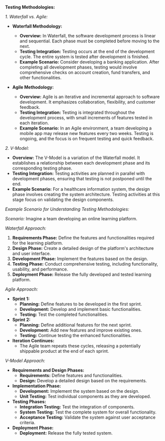 **Testing Methodologies:**

*1. Waterfall vs. Agile:*
   - **Waterfall Methodology:**
      - **Overview:** In Waterfall, the software development process is linear and sequential. Each phase must be completed before moving to the next.
      - **Testing Integration:** Testing occurs at the end of the development cycle. The entire system is tested after development is finished.
      - **Example Scenario:** Consider developing a banking application. After completing all development phases, testing would involve comprehensive checks on account creation, fund transfers, and other functionalities.

   - **Agile Methodology:**
      - **Overview:** Agile is an iterative and incremental approach to software development. It emphasizes collaboration, flexibility, and customer feedback.
      - **Testing Integration:** Testing is integrated throughout the development process, with small increments of features tested in each iteration.
      - **Example Scenario:** In an Agile environment, a team developing a mobile app may release new features every two weeks. Testing is ongoing, and the focus is on frequent testing and quick feedback.

*2. V-Model:*
   - **Overview:** The V-Model is a variation of the Waterfall model. It establishes a relationship between each development phase and its corresponding testing phase.
   - **Testing Integration:** Testing activities are planned in parallel with development phases, ensuring that testing is not postponed until the end.
   - **Example Scenario:** For a healthcare information system, the design phase involves creating the system architecture. Testing activities at this stage focus on validating the design components.

*Example Scenario for Understanding Testing Methodologies:*

*Scenario:* Imagine a team developing an online learning platform.

*Waterfall Approach:*
   1. **Requirements Phase:** Define the features and functionalities required for the learning platform.
   2. **Design Phase:** Create a detailed design of the platform's architecture and user interface.
   3. **Development Phase:** Implement the features based on the design.
   4. **Testing Phase:** Conduct comprehensive testing, including functionality, usability, and performance.
   5. **Deployment Phase:** Release the fully developed and tested learning platform.

*Agile Approach:*
   - **Sprint 1:**
      - **Planning:** Define features to be developed in the first sprint.
      - **Development:** Develop and implement basic functionalities.
      - **Testing:** Test the completed functionalities.
   - **Sprint 2:**
      - **Planning:** Define additional features for the next sprint.
      - **Development:** Add new features and improve existing ones.
      - **Testing:** Continue testing the enhanced functionalities.
   - **Iteration Continues:**
      - The Agile team repeats these cycles, releasing a potentially shippable product at the end of each sprint.

*V-Model Approach:*
   - **Requirements and Design Phases:**
      - **Requirements:** Define features and functionalities.
      - **Design:** Develop a detailed design based on the requirements.
   - **Implementation Phase:**
      - **Development:** Implement the system based on the design.
      - **Unit Testing:** Test individual components as they are developed.
   - **Testing Phases:**
      - **Integration Testing:** Test the integration of components.
      - **System Testing:** Test the complete system for overall functionality.
      - **Acceptance Testing:** Validate the system against user acceptance criteria.
   - **Deployment Phase:**
      - **Deployment:** Release the fully tested system.
